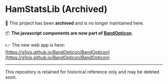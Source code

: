 # HamStatsLib (Archived)

🚧 This project has been **archived** and is no longer maintained here.

📦 **The javascript components are now part of [BandOpticon](https://github.com/g1ojs/BandOpticon)**.

👉 The new web app is here:  
[https://g1ojs.github.io/BandOpticon/BandOpticon](https://g1ojs.github.io/BandOpticon/BandOpticon)

---

This repository is retained for historical reference only and may be deleted soon.
